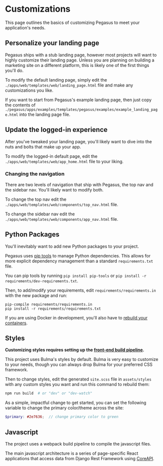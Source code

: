 # Customizations

This page outlines the basics of customizing Pegasus to meet your application's needs.

## Personalize your landing page

Pegasus ships with a stub landing page, however most projects will want to highly customize their landing page.
Unless you are planning on building a marketing site on a different platform, this is likely one of the first 
things you'll do.

To modify the default landing page, simply edit the `./apps/web/templates/web/landing_page.html` file
and make any customizations you like.

If you want to start from Pegasus's example landing page, then just copy the contents of
`./pegasus/apps/examples/templates/pegasus/examples/example_landing_page.html` into the landing page file.

## Update the logged-in experience

After you've tweaked your landing page, you'll likely want to dive into the nuts and bolts that make up your app.

To modify the logged-in default page, edit the `./apps/web/templates/web/app_home.html` file to your liking.

### Changing the navigation

There are two levels of navigation that ship with Pegasus, the top nav and the sidebar nav. You'll likely want to modify both.

To change the top nav edit the `./apps/web/templates/web/components/top_nav.html` file.

To change the sidebar nav edit the `./apps/web/templates/web/components/app_nav.html` file.

## Python Packages

You'll inevitably want to add new Python packages to your project.

Pegasus uses [pip tools](https://github.com/jazzband/pip-tools) to manage Python dependencies.
This allows for more explicit dependency management than a standard `requirements.txt` file.

You can pip tools by running `pip install pip-tools` or `pip install -r requirements/dev-requirements.txt`.

Then, to add/modify your requirements, edit `requirements/requirements.in` with the new package and run:

```
pip-compile requirements/requirements.in
pip install -r requirements/requirements.txt
``` 

If you are using Docker in development, you'll also have to [rebuild your containers](/docker/#updating-python-packages).

## Styles

**Customizing styles requires setting up the [front-end build pipeline](/front-end).**

This project uses Bulma's styles by default.
Bulma is very easy to customize to your needs, 
though you can always drop Bulma for your preferred CSS framework.

Then to change styles, edit the generated `site.scss` file in `assets/styles` with any custom styles you want
and run this command to rebuild them:

```bash
npm run build  # or "dev" or "dev-watch"
```

As a simple, impactful change to get started, you can set the following variable to change
the primary color/theme across the site:

```scss
$primary: #2e7636;  // change primary color to green
```

## Javascript

The project uses a webpack build pipeline to compile the javascript files.

The main javascript architecture is a series of page-specific React applications
that access data from Django Rest Framework using [CoreAPI](https://www.coreapi.org/).
